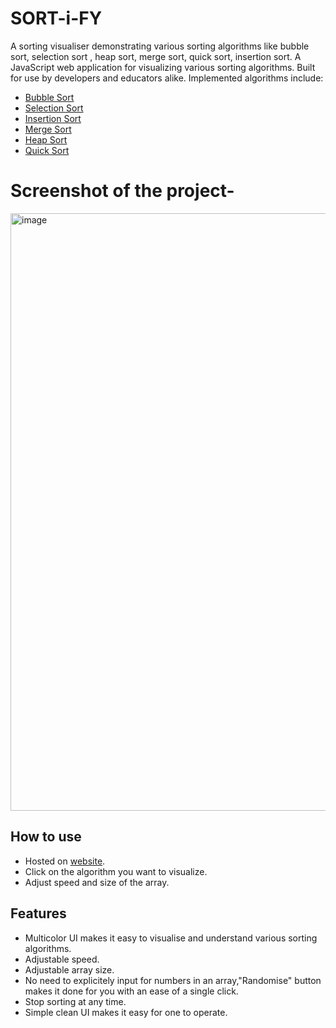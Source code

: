 # SORT-i-FY
A sorting visualiser demonstrating various sorting algorithms like bubble sort, selection sort , heap sort, merge sort, quick sort, insertion sort.
A JavaScript web application for visualizing various sorting algorithms. Built for use by developers and educators alike. Implemented algorithms include:

- [Bubble Sort](https://en.wikipedia.org/wiki/Bubble_sort)
- [Selection Sort](https://en.wikipedia.org/wiki/Selection_sort)
- [Insertion Sort](https://en.wikipedia.org/wiki/Insertion_sort)
- [Merge Sort](https://en.wikipedia.org/wiki/Merge_sort)
- [Heap Sort](https://en.wikipedia.org/wiki/Heapsort)
- [Quick Sort](https://en.wikipedia.org/wiki/Quicksort)

# Screenshot of the project-

<img width="956" alt="image" src="https://github.com/Achyut132002/SORT-i-FY/assets/82725898/28fc2a31-7e93-4157-8335-d548d3d0defc">


## How to use

- Hosted on  [website]().
- Click on the algorithm you want to visualize.
- Adjust speed and size of the array.

## Features
- Multicolor UI makes it easy to visualise and understand various sorting algorithms.
- Adjustable speed.
- Adjustable array size.
- No need to explicitely input for numbers in an array,"Randomise" button makes it done
  for you with an ease of a single click.
- Stop sorting at any time.
- Simple clean UI makes it easy for one to operate.  
